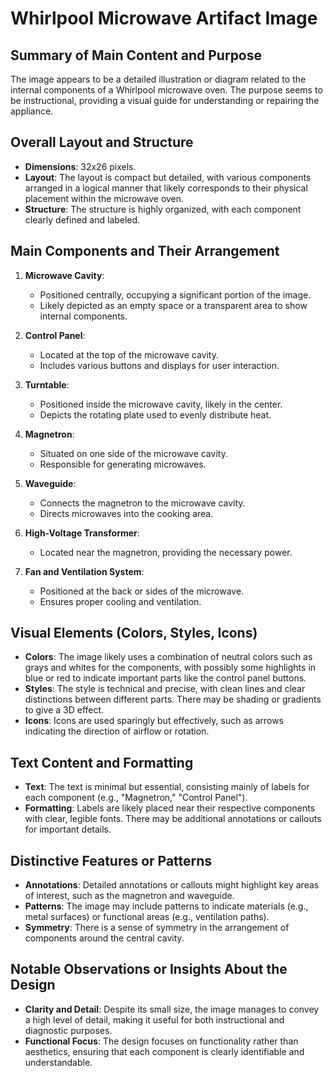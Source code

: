 # Whirlpool Microwave Artifact Image

## Summary of Main Content and Purpose
The image appears to be a detailed illustration or diagram related to the internal components of a Whirlpool microwave oven. The purpose seems to be instructional, providing a visual guide for understanding or repairing the appliance.

## Overall Layout and Structure
- **Dimensions**: 32x26 pixels.
- **Layout**: The layout is compact but detailed, with various components arranged in a logical manner that likely corresponds to their physical placement within the microwave oven.
- **Structure**: The structure is highly organized, with each component clearly defined and labeled.

## Main Components and Their Arrangement
1. **Microwave Cavity**:
   - Positioned centrally, occupying a significant portion of the image.
   - Likely depicted as an empty space or a transparent area to show internal components.

2. **Control Panel**:
   - Located at the top of the microwave cavity.
   - Includes various buttons and displays for user interaction.

3. **Turntable**:
   - Positioned inside the microwave cavity, likely in the center.
   - Depicts the rotating plate used to evenly distribute heat.

4. **Magnetron**:
   - Situated on one side of the microwave cavity.
   - Responsible for generating microwaves.

5. **Waveguide**:
   - Connects the magnetron to the microwave cavity.
   - Directs microwaves into the cooking area.

6. **High-Voltage Transformer**:
   - Located near the magnetron, providing the necessary power.

7. **Fan and Ventilation System**:
   - Positioned at the back or sides of the microwave.
   - Ensures proper cooling and ventilation.

## Visual Elements (Colors, Styles, Icons)
- **Colors**: The image likely uses a combination of neutral colors such as grays and whites for the components, with possibly some highlights in blue or red to indicate important parts like the control panel buttons.
- **Styles**: The style is technical and precise, with clean lines and clear distinctions between different parts. There may be shading or gradients to give a 3D effect.
- **Icons**: Icons are used sparingly but effectively, such as arrows indicating the direction of airflow or rotation.

## Text Content and Formatting
- **Text**: The text is minimal but essential, consisting mainly of labels for each component (e.g., "Magnetron," "Control Panel").
- **Formatting**: Labels are likely placed near their respective components with clear, legible fonts. There may be additional annotations or callouts for important details.

## Distinctive Features or Patterns
- **Annotations**: Detailed annotations or callouts might highlight key areas of interest, such as the magnetron and waveguide.
- **Patterns**: The image may include patterns to indicate materials (e.g., metal surfaces) or functional areas (e.g., ventilation paths).
- **Symmetry**: There is a sense of symmetry in the arrangement of components around the central cavity.

## Notable Observations or Insights About the Design
- **Clarity and Detail**: Despite its small size, the image manages to convey a high level of detail, making it useful for both instructional and diagnostic purposes.
- **Functional Focus**: The design focuses on functionality rather than aesthetics, ensuring that each component is clearly identifiable and understandable.